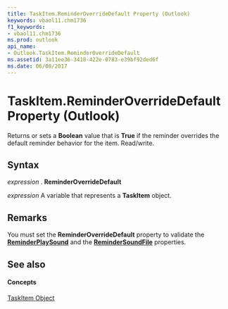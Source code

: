 ```yaml
---
title: TaskItem.ReminderOverrideDefault Property (Outlook)
keywords: vbaol11.chm1736
f1_keywords:
- vbaol11.chm1736
ms.prod: outlook
api_name:
- Outlook.TaskItem.ReminderOverrideDefault
ms.assetid: 3a11ee36-3418-422e-0783-e39bf92ded6f
ms.date: 06/08/2017
---
```



# TaskItem.ReminderOverrideDefault Property (Outlook)

Returns or sets a **Boolean** value that is **True** if the reminder overrides the default reminder behavior for the item. Read/write.


## Syntax

 _expression_ . **ReminderOverrideDefault**

 _expression_ A variable that represents a **TaskItem** object.


## Remarks

You must set the **ReminderOverrideDefault** property to validate the **[ReminderPlaySound](taskitem-reminderplaysound-property-outlook.md)** and the **[ReminderSoundFile](taskitem-remindersoundfile-property-outlook.md)** properties.


## See also


#### Concepts


[TaskItem Object](taskitem-object-outlook.md)

